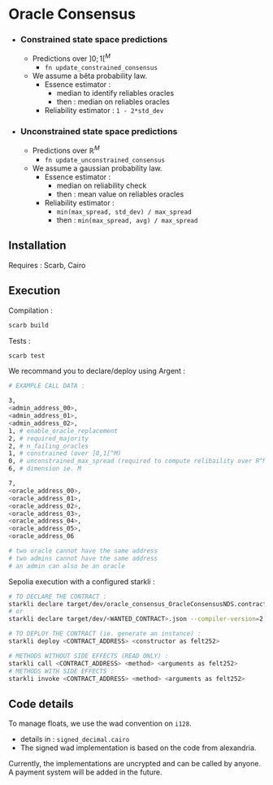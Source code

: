 # Oracle Consensus

- ### Constrained state space predictions
    - Predictions over $]0;1[^M$
        - ``fn update_constrained_consensus``
    - We assume a bêta probability law.
        - Essence estimator : 
            - median to identify reliables oracles
            - then : median on reliables oracles
        - Reliability estimator : ``1 - 2*std_dev``
- ### Unconstrained state space predictions
    - Predictions over $\mathbb{R}^M$
        - ``fn update_unconstrained_consensus``
    - We assume a gaussian probability law.
        - Essence estimator :
            - median on reliability check
            - then : mean value on reliables oracles
        - Reliability estimator : 
            - ``min(max_spread, std_dev) / max_spread``
            - then : ``min(max_spread, avg) / max_spread``

## Installation

Requires : Scarb, Cairo

## Execution

Compilation :
```bash
scarb build
```

Tests :
```bash
scarb test
```

We recommand you to declare/deploy using Argent :

```bash
# EXAMPLE CALL DATA :

3, 
<admin_address_00>, 
<admin_address_01>, 
<admin_address_02>, 
1, # enable_oracle_replacement
2, # required_majority
2, # n_failing_oracles
1, # constrained (over ]0,1[^M)
0, # unconstrained_max_spread (required to compute relibaility over R^M)
6, # dimension ie. M

7, 
<oracle_address_00>, 
<oracle_address_01>,
<oracle_address_02>,
<oracle_address_03>,
<oracle_address_04>,
<oracle_address_05>,
<oracle_address_06

# two oracle cannot have the same address
# two admins cannot have the same address
# an admin can also be an oracle
```

Sepolia execution with a configured starkli :

```bash
# TO DECLARE THE CONTRACT :
starkli declare target/dev/oracle_consensus_OracleConsensusNDS.contract_class.json --compiler-version=2.4.0
# or
starkli declare target/dev/<WANTED_CONTRACT>.json --compiler-version=2.4.0

# TO DEPLOY THE CONTRACT (ie. generate an instance) :
starkli deploy <CONTRACT_ADDRESS> <constructor as felt252>
```

```bash
# METHODS WITHOUT SIDE EFFECTS (READ ONLY) :
starkli call <CONTRACT_ADDRESS> <method> <arguments as felt252> 
# METHODS WITH SIDE EFFECTS :
starkli invoke <CONTRACT_ADDRESS> <method> <arguments as felt252> 
```

## Code details

To manage floats, we use the wad convention on ``i128``. 
- details in : ``signed_decimal.cairo``
- The signed wad implementation is based on the code from alexandria.

Currently, the implementations are uncrypted and can be called by anyone.
A payment system will be added in the future.